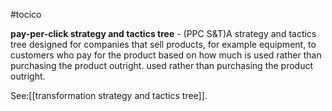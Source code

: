 #tocico

<b>pay-per-click strategy and tactics tree</b> - (PPC S&amp;T)A strategy and tactics tree designed for companies that sell products, for example equipment, to customers who pay for the product based on how much is used rather than purchasing the product outright. used rather than purchasing the product outright. 



See:[[transformation strategy and tactics tree]].
